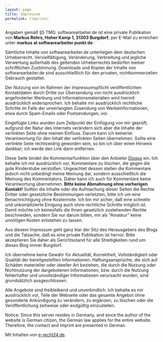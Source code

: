 ```yaml
---
layout: page
title: Impressum
permalink: /imprint/
---
```


Angaben gemäß §5 TMG: softwarearbeiter.de ist eine private Publikation von **Markus Rehrs, Hoher Kamp 1, 31303 Burgdorf**; per E-Mail zu erreichen unter **markus at softwarearbeiter punkt de**.

Sämtliche Inhalte von softwarearbeiter.de unterliegen dem deutschen Urheberrecht. Vervielfältigung, Veränderung, Verbreitung und jegliche Verwertung außerhalb des geltenden Urheberrechts bedürfen meiner schriftlichen Zustimmung. Downloads und Kopien der Inhalte von softwarearbeiter.de sind ausschließlich für den privaten, nichtkommerzellen Gebrauch gestattet.

Der Nutzung von im Rahmen der Impressumspflicht veröffentlichten Kontaktdaten durch Dritte zur Übersendung von nicht ausdrücklich angeforderter Werbung und Informationsmaterialien wird hiermit ausdrücklich widersprochen. Ich behalte mir ausdrücklich rechtliche Schritte im Falle der unverlangten Zusendung von Werbeinformationen, etwa durch Spam-Emails oder Postsendungen, vor.

Eingefügte Links wurden zum Zeitpunkt der Einfügung von mir geprüft; aufgrund der Natur des Internets verändern sich aber die Inhalte der verlinkten Seite ohne meinen Einfluss. Darum kann ich keinerlei Verantwortung für den Inhalt der verlinkten Seiten übernehmen. Sollte eine verlinkte Seite rechtswidrig geworden sein, so bin ich über einen Hinweis dankbar; ich werde den Link dann entfernen.

Diese Seite bindet die Kommentarfunktion über den Anbieter [Disqus][1] ein. Ich behalte ich mir ausdrücklich vor, Kommentare zu löschen, die gegen die gute Kinderstube verstoßen. Ungeachtet dessen stellen die Kommentare jedoch nicht unbedingt meine Meinung dar, sondern ausschießlich die Meinung des Kommentators. Daher kann ich auch für Kommentare keine Verantwortung übernehmen. **Bitte keine Abmahnung ohne vorherigen Kontakt!** Sollten die Inhalte oder die Aufmachung dieser Seiten die Rechte Dritter oder gesetzliche Bestimmungen verletzten, bitte ich um eine Benachrichtigung ohne Kostennote. Ich bin mir sicher, daß eine schnelle und unkomplizierte Einigung auch ohne rechtliche Schritte möglich ist. Damit möchte ich keinesfalls die Ihnen gesetzlich zustehenden Rechte beschneiden, sondern Sie nur darum bitten, mir als "Amateur" keine unnötigen Kosten entstehen zu lassen.

Aus diesem Impressum geht ganz klar der Sitz des Herausgebers des Blogs und die Tatsache, daß es eine private Publikation ist hervor. Bitte akzeptieren Sie daher als Gerichtsstand für alle Streitigkeiten rund um dieses Blog immer Burgdorf.

Ich übernehme keine Gewähr für Aktualität, Korrektheit, Vollständigkeit oder Qualität der bereitgestellten Informationen. Haftungsansprüche, die sich auf Schäden materieller oder ideeller Art beziehen, die durch die Nutzung oder Nichtnutzung der dargebotenen Informationen, bzw. durch die Nutzung fehlerhafter und unvollständiger Informationen verursacht wurden, sind grundsätzlich ausgeschlossen.

Alle Angebote sind freibleibend und unverbindlich. Ich behalte es mir ausdrücklich vor, Teile der Webseite oder das gesamte Angebot ohne gesonderte Ankündigung zu verändern, zu ergänzen, zu löschen oder die Veröffentlichung zeitweise oder endgültig einzustellen.

Notice: Since this server resides in Germany, and since the author of the website is German citizen, the German law applies for the entire website. Therefore, the contact and imprint are presented in German.

Mit Inhalten von [e-recht24.de][2].

 [2]: https://disqus.com/
 [1]: http://www.e-recht24.de